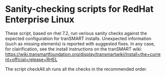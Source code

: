 # Sanity-checking scripts for RedHat Enterprise Linux
These script, based on rhel 7.2, run verious sanity checks against 
the expected configuration for tranSMART installs. Unexpected 
information (such as missing elements) is reported with suggested fixes. 
In any case, for clairification, see the install instructions on the tranSMART wiki: 
https://wiki.transmartfoundation.org/display/transmartwiki/Install+the+current+official+release+RHEL

The script checkAll.sh runs all the checks in the recommended order.
